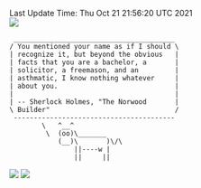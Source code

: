 Last Update Time: 
Thu Oct 21 21:56:20 UTC 2021
<br>![](https://img.shields.io/badge/%E5%A4%A7%E5%AE%B6-%E5%AE%89%E5%AE%89-green)<br>
```
 ________________________________________
/ You mentioned your name as if I should \
| recognize it, but beyond the obvious   |
| facts that you are a bachelor, a       |
| solicitor, a freemason, and an         |
| asthmatic, I know nothing whatever     |
| about you.                             |
|                                        |
| -- Sherlock Holmes, "The Norwood       |
\ Builder"                               /
 ----------------------------------------
        \   ^__^
         \  (oo)\_______
            (__)\       )\/\
                ||----w |
                ||     ||
```
![](https://github-readme-stats.vercel.app/api?username=chenlitw)
![](https://github-readme-stats.vercel.app/api/top-langs/?username=chenlitw)
